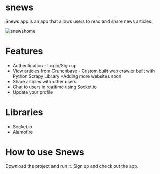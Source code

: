 # snews

Snews app is an app that allows users to read and share news articles.

![snewshome](https://user-images.githubusercontent.com/20932949/44247812-9a4d3c80-a1ac-11e8-9360-b86575ef06b7.png)

# Features
* Authentication - Login/Sign up
* View articles from Crunchbase - Custom built web crawler built with Python Scrapy Library \*Adding more websites soon
* Share articles with other users
* Chat to users in realtime using Socket.io
* Update your profile

# Libraries
* Socket.io
* Alamofire

# How to use Snews

Download the project and run it. Sign up and check out the app.
